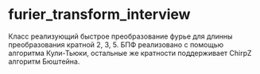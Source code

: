 # furier_transform_interview
Класс реализующий быстрое преобразование фурье для длинны преобразования кратной 2, 3, 5. БПФ реализовано с помощью алгоритма Кули-Тьюки, остальные же кратности поддерживает ChirpZ алгоритм Бюштейна.

